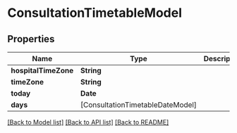 # ConsultationTimetableModel

## Properties
Name | Type | Description | Notes
------------ | ------------- | ------------- | -------------
**hospitalTimeZone** | **String** |  | [optional] 
**timeZone** | **String** |  | [optional] 
**today** | **Date** |  | [optional] 
**days** | [ConsultationTimetableDateModel] |  | [optional] 

[[Back to Model list]](../README.md#documentation-for-models) [[Back to API list]](../README.md#documentation-for-api-endpoints) [[Back to README]](../README.md)


